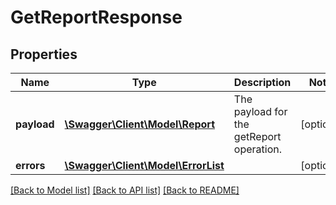 # GetReportResponse

## Properties
Name | Type | Description | Notes
------------ | ------------- | ------------- | -------------
**payload** | [**\Swagger\Client\Model\Report**](Report.md) | The payload for the getReport operation. | [optional] 
**errors** | [**\Swagger\Client\Model\ErrorList**](ErrorList.md) |  | [optional] 

[[Back to Model list]](../README.md#documentation-for-models) [[Back to API list]](../README.md#documentation-for-api-endpoints) [[Back to README]](../README.md)


